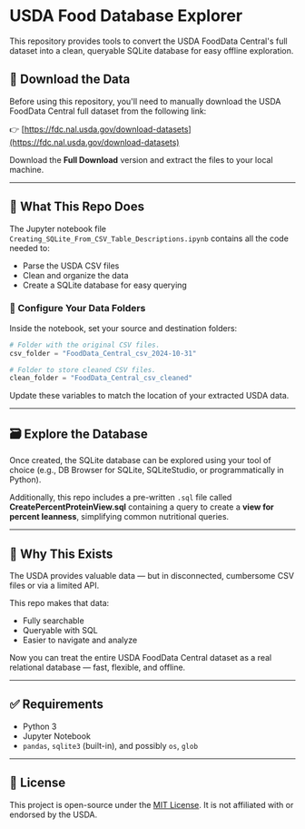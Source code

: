 # USDA Food Database Explorer

This repository provides tools to convert the USDA FoodData Central's full dataset into a clean, queryable SQLite database for easy offline exploration.

## 🔽 Download the Data

Before using this repository, you'll need to manually download the USDA FoodData Central full dataset from the following link:

👉 [https://fdc.nal.usda.gov/download-datasets](https://fdc.nal.usda.gov/download-datasets)

Download the **Full Download** version and extract the files to your local machine.

---

## 🧠 What This Repo Does

The Jupyter notebook file `Creating_SQLite_From_CSV_Table_Descriptions.ipynb` contains all the code needed to:

- Parse the USDA CSV files
- Clean and organize the data
- Create a SQLite database for easy querying

### 📂 Configure Your Data Folders
Inside the notebook, set your source and destination folders:

```python
# Folder with the original CSV files.
csv_folder = "FoodData_Central_csv_2024-10-31"

# Folder to store cleaned CSV files.
clean_folder = "FoodData_Central_csv_cleaned"
```

Update these variables to match the location of your extracted USDA data.

---

## 🗃️ Explore the Database

Once created, the SQLite database can be explored using your tool of choice (e.g., DB Browser for SQLite, SQLiteStudio, or programmatically in Python).

Additionally, this repo includes a pre-written `.sql` file called **CreatePercentProteinView.sql** containing a query to create a **view for percent leanness**, simplifying common nutritional queries.

---

## 🧭 Why This Exists

The USDA provides valuable data — but in disconnected, cumbersome CSV files or via a limited API.

This repo makes that data:

- Fully searchable
- Queryable with SQL
- Easier to navigate and analyze

Now you can treat the entire USDA FoodData Central dataset as a real relational database — fast, flexible, and offline.

---

## ✅ Requirements

- Python 3
- Jupyter Notebook
- `pandas`, `sqlite3` (built-in), and possibly `os`, `glob`

---

## 📜 License

This project is open-source under the [MIT License](LICENSE). It is not affiliated with or endorsed by the USDA.

